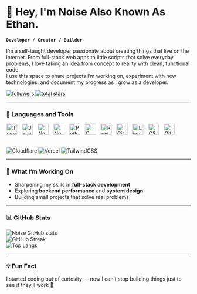 # 👋 Hey, I'm Noise Also Known As Ethan.

**`Developer / Creator / Builder`**

I’m a self-taught developer passionate about creating things that live on the internet. From full-stack web apps to little scripts that solve everyday problems, I love taking an idea from concept to reality with clean, functional code.  
I use this space to share projects I’m working on, experiment with new technologies, and document my progress as I grow as a developer.

<p align="left">
   <a href="https://github.com/noisewastaken?tab=followers">
      <img alt="followers" title="Follow me on GitHub" src="https://custom-icon-badges.demolab.com/github/followers/noisewastaken?color=1DA1F2&labelColor=0A0A0A&style=for-the-badge&logo=person-add&label=Followers&logoColor=white"/></a>
   <a href="https://github.com/noisewastaken?tab=repositories&sort=stargazers">
      <img alt="total stars" title="Total stars on GitHub" src="https://custom-icon-badges.demolab.com/github/stars/noisewastaken?color=yellow&style=for-the-badge&labelColor=0A0A0A&logo=star&logoColor=white"/></a>
</p>

---

### 🧰 Languages and Tools

<img align="left" alt="TypeScript" width="30px" style="padding-right:10px;" src="https://cdn.jsdelivr.net/gh/devicons/devicon/icons/typescript/typescript-plain.svg"/>
<img align="left" alt="JavaScript" width="30px" style="padding-right:10px;" src="https://cdn.jsdelivr.net/gh/devicons/devicon/icons/javascript/javascript-plain.svg"/>
<img align="left" alt="Next.js" width="30px" style="padding-right:10px;" src="https://cdn.jsdelivr.net/gh/devicons/devicon/icons/nextjs/nextjs-original.svg"/>
<img align="left" alt="NodeJS" width="30px" style="padding-right:10px;" src="https://cdn.jsdelivr.net/gh/devicons/devicon/icons/nodejs/nodejs-original.svg"/>
<img align="left" alt="Python" width="30px" style="padding-right:10px;" src="https://cdn.jsdelivr.net/gh/devicons/devicon/icons/python/python-plain.svg"/>
<img align="left" alt="C (Learning)" width="30px" style="padding-right:10px;" src="https://cdn.jsdelivr.net/gh/devicons/devicon/icons/c/c-original.svg"/>
<img align="left" alt="Rust (Learning)" width="30px" style="padding-right:10px;" src="https://cdn.jsdelivr.net/gh/devicons/devicon/icons/rust/rust-plain.svg"/>
<img align="left" alt="Git" width="30px" style="padding-right:10px;" src="https://cdn.jsdelivr.net/gh/devicons/devicon/icons/git/git-original.svg"/>
<img align="left" alt="Linux" width="30px" style="padding-right:10px;" src="https://cdn.jsdelivr.net/gh/devicons/devicon/icons/linux/linux-original.svg"/>
<img align="left" alt="CSS" width="30px" style="padding-right:10px;" src="https://cdn.jsdelivr.net/gh/devicons/devicon/icons/css3/css3-plain.svg"/>
<img align="left" alt="GitHub" width="30px" style="padding-right:10px;" src="https://cdn.jsdelivr.net/gh/devicons/devicon/icons/github/github-original.svg"/>
<br/>

<!-- Non-devicon tools as badges -->
<br/><br/>
![Cloudflare](https://img.shields.io/badge/Cloudflare-F38020?style=for-the-badge&logo=Cloudflare&logoColor=white)
![Vercel](https://img.shields.io/badge/Vercel-000000?style=for-the-badge&logo=Vercel&logoColor=white)
![TailwindCSS](https://img.shields.io/badge/Tailwind_CSS-38B2AC?style=for-the-badge&logo=tailwind-css&logoColor=white)

---

### 🌱 What I’m Working On
- Sharpening my skills in **full-stack development**  
- Exploring **backend performance** and **system design**  
- Building small projects that solve real problems  

---

### 📊 GitHub Stats

![Noise GitHub stats](https://github-readme-stats.vercel.app/api?username=noisewastaken&show_icons=true&theme=tokyonight)  
![GitHub Streak](https://streak-stats.demolab.com?user=noisewastaken&theme=tokyonight&border_radius=6)  
![Top Langs](https://github-readme-stats.vercel.app/api/top-langs/?username=noisewastaken&layout=compact&theme=tokyonight)

---

### 💡 Fun Fact
I started coding out of curiosity — now I can’t stop building things just to see if they’ll work 🚀
